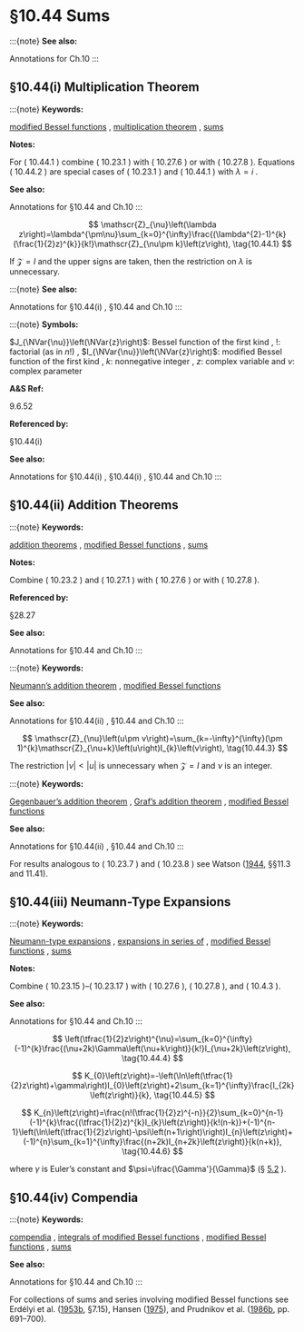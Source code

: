 # §10.44 Sums

:::{note}
**See also:**

Annotations for Ch.10
:::


## §10.44(i) Multiplication Theorem

:::{note}
**Keywords:**

[modified Bessel functions](http://dlmf.nist.gov/search/search?q=modified%20Bessel%20functions) , [multiplication theorem](http://dlmf.nist.gov/search/search?q=multiplication%20theorem) , [sums](http://dlmf.nist.gov/search/search?q=sums)

**Notes:**

For ( 10.44.1 ) combine ( 10.23.1 ) with ( 10.27.6 ) or with ( 10.27.8 ). Equations ( 10.44.2 ) are special cases of ( 10.23.1 ) and ( 10.44.1 ) with $\lambda=i$ .

**See also:**

Annotations for §10.44 and Ch.10
:::


<a id="E1"></a>
$$
\mathscr{Z}_{\nu}\left(\lambda z\right)=\lambda^{\pm\nu}\sum_{k=0}^{\infty}\frac{(\lambda^{2}-1)^{k}(\frac{1}{2}z)^{k}}{k!}\mathscr{Z}_{\nu\pm k}\left(z\right), \tag{10.44.1}
$$

If $\mathscr{Z}=I$ and the upper signs are taken, then the restriction on $\lambda$ is unnecessary.

:::{note}
**See also:**

Annotations for §10.44(i) , §10.44 and Ch.10
:::

:::{note}
**Symbols:**

$J_{\NVar{\nu}}\left(\NVar{z}\right)$: Bessel function of the first kind , $!$: factorial (as in $n!$) , $I_{\NVar{\nu}}\left(\NVar{z}\right)$: modified Bessel function of the first kind , $k$: nonnegative integer , $z$: complex variable and $\nu$: complex parameter

**A&S Ref:**

9.6.52

**Referenced by:**

§10.44(i)

**See also:**

Annotations for §10.44(i) , §10.44(i) , §10.44 and Ch.10
:::


## §10.44(ii) Addition Theorems

:::{note}
**Keywords:**

[addition theorems](http://dlmf.nist.gov/search/search?q=addition%20theorems) , [modified Bessel functions](http://dlmf.nist.gov/search/search?q=modified%20Bessel%20functions) , [sums](http://dlmf.nist.gov/search/search?q=sums)

**Notes:**

Combine ( 10.23.2 ) and ( 10.27.1 ) with ( 10.27.6 ) or with ( 10.27.8 ).

**Referenced by:**

§28.27

**See also:**

Annotations for §10.44 and Ch.10
:::

:::{note}
**Keywords:**

[Neumann’s addition theorem](http://dlmf.nist.gov/search/search?q=Neumann%20addition%20theorem) , [modified Bessel functions](http://dlmf.nist.gov/search/search?q=modified%20Bessel%20functions)

**See also:**

Annotations for §10.44(ii) , §10.44 and Ch.10
:::


<a id="E3"></a>
$$
\mathscr{Z}_{\nu}\left(u\pm v\right)=\sum_{k=-\infty}^{\infty}(\pm 1)^{k}\mathscr{Z}_{\nu+k}\left(u\right)I_{k}\left(v\right), \tag{10.44.3}
$$

The restriction $|v|<|u|$ is unnecessary when $\mathscr{Z}=I$ and $\nu$ is an integer.

:::{note}
**Keywords:**

[Gegenbauer’s addition theorem](http://dlmf.nist.gov/search/search?q=Gegenbauer%20addition%20theorem) , [Graf’s addition theorem](http://dlmf.nist.gov/search/search?q=Graf%20addition%20theorem) , [modified Bessel functions](http://dlmf.nist.gov/search/search?q=modified%20Bessel%20functions)

**See also:**

Annotations for §10.44(ii) , §10.44 and Ch.10
:::

For results analogous to ( 10.23.7 ) and ( 10.23.8 ) see Watson ([1944](./bib/W.html#bib2380 "A Treatise on the Theory of Bessel Functions"), §§11.3 and 11.41).


## §10.44(iii) Neumann-Type Expansions

:::{note}
**Keywords:**

[Neumann-type expansions](http://dlmf.nist.gov/search/search?q=Neumann-type%20expansions) , [expansions in series of](http://dlmf.nist.gov/search/search?q=expansions%20in%20series%20of) , [modified Bessel functions](http://dlmf.nist.gov/search/search?q=modified%20Bessel%20functions) , [sums](http://dlmf.nist.gov/search/search?q=sums)

**Notes:**

Combine ( 10.23.15 )–( 10.23.17 ) with ( 10.27.6 ), ( 10.27.8 ), and ( 10.4.3 ).

**See also:**

Annotations for §10.44 and Ch.10
:::


<a id="E4"></a>
$$
\left(\tfrac{1}{2}z\right)^{\nu}=\sum_{k=0}^{\infty}(-1)^{k}\frac{(\nu+2k)\Gamma\left(\nu+k\right)}{k!}I_{\nu+2k}\left(z\right), \tag{10.44.4}
$$


<a id="E5"></a>
$$
K_{0}\left(z\right)=-\left(\ln\left(\tfrac{1}{2}z\right)+\gamma\right)I_{0}\left(z\right)+2\sum_{k=1}^{\infty}\frac{I_{2k}\left(z\right)}{k}, \tag{10.44.5}
$$


<a id="E6"></a>
$$
K_{n}\left(z\right)=\frac{n!(\tfrac{1}{2}z)^{-n}}{2}\sum_{k=0}^{n-1}(-1)^{k}\frac{(\tfrac{1}{2}z)^{k}I_{k}\left(z\right)}{k!(n-k)}+(-1)^{n-1}\left(\ln\left(\tfrac{1}{2}z\right)-\psi\left(n+1\right)\right)I_{n}\left(z\right)+(-1)^{n}\sum_{k=1}^{\infty}\frac{(n+2k)I_{n+2k}\left(z\right)}{k(n+k)}, \tag{10.44.6}
$$

where $\gamma$ is Euler’s constant and $\psi=\ifrac{\Gamma'}{\Gamma}$ (§ [5.2](./5.2.md "§5.2 Definitions ‣ Properties ‣ Chapter 5 Gamma Function") ).


## §10.44(iv) Compendia

:::{note}
**Keywords:**

[compendia](http://dlmf.nist.gov/search/search?q=compendia) , [integrals of modified Bessel functions](http://dlmf.nist.gov/search/search?q=integrals%20of%20modified%20Bessel%20functions) , [modified Bessel functions](http://dlmf.nist.gov/search/search?q=modified%20Bessel%20functions) , [sums](http://dlmf.nist.gov/search/search?q=sums)

**See also:**

Annotations for §10.44 and Ch.10
:::

For collections of sums and series involving modified Bessel functions see Erdélyi et al. ([1953b](./bib/E.html#bib752 "Higher Transcendental Functions. Vol. II"), §7.15), Hansen ([1975](./bib/H.html#bib1035 "A Table of Series and Products")), and Prudnikov et al. ([1986b](./bib/P.html#bib1903 "Integrals and Series: Special Functions, Vol. 2"), pp. 691–700).
